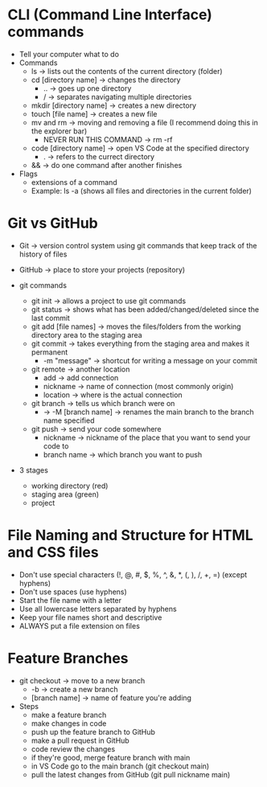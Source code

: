 # CLI (Command Line Interface) commands

- Tell your computer what to do
- Commands
  - ls -> lists out the contents of the current directory (folder)
  - cd [directory name] -> changes the directory
    - .. -> goes up one directory
    - / -> separates navigating multiple directories
  - mkdir [directory name] -> creates a new directory
  - touch [file name] -> creates a new file
  - mv and rm -> moving and removing a file (I recommend doing this in the explorer bar)
    - NEVER RUN THIS COMMAND -> rm -rf
  - code [directory name] -> open VS Code at the specified directory
    - . -> refers to the currect directory
  - && -> do one command after another finishes
- Flags
  - extensions of a command
  - Example: ls -a (shows all files and directories in the current folder)

# Git vs GitHub

- Git -> version control system using git commands that keep track of the history of files
- GitHub -> place to store your projects (repository)

- git commands
  - git init -> allows a project to use git commands
  - git status -> shows what has been added/changed/deleted since the last commit
  - git add [file names] -> moves the files/folders from the working directory area to the staging area
  - git commit -> takes everything from the staging area and makes it permanent
    - -m "message" -> shortcut for writing a message on your commit
  - git remote -> another location
    - add -> add connection
    - nickname -> name of connection (most commonly origin)
    - location -> where is the actual connection
  - git branch -> tells us which branch were on
    - -> -M [branch name] -> renames the main branch to the branch name specified
  - git push -> send your code somewhere
    - nickname -> nickname of the place that you want to send your code to
    - branch name -> which branch you want to push

- 3 stages
  - working directory (red)
  - staging area (green)
  - project

# File Naming and Structure for HTML and CSS files

- Don't use special characters (!, @, #, $, %, ^, &, *, (, ), /, +, =) (except hyphens)
- Don't use spaces (use hyphens)
- Start the file name with a letter
- Use all lowercase letters separated by hyphens
- Keep your file names short and descriptive
- ALWAYS put a file extension on files

# Feature Branches

- git checkout -> move to a new branch
  - -b -> create a new branch
  - [branch name] -> name of feature you're adding
- Steps
  - make a feature branch
  - make changes in code
  - push up the feature branch to GitHub
  - make a pull request in GitHub
  - code review the changes
  - if they're good, merge feature branch with main
  - in VS Code go to the main branch (git checkout main)
  - pull the latest changes from GitHub (git pull nickname main)
